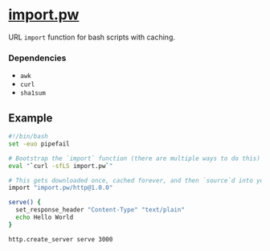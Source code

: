 # [import.pw](https://import.pw)

URL `import` function for bash scripts with caching.

### Dependencies

 * `awk`
 * `curl`
 * `sha1sum`

## Example

```bash
#!/bin/bash
set -euo pipefail

# Bootstrap the `import` function (there are multiple ways to do this)
eval "`curl -sfLS import.pw`"

# This gets downloaded once, cached forever, and then `source`d into your script
import "import.pw/http@1.0.0"

serve() {
  set_response_header "Content-Type" "text/plain"
  echo Hello World
}

http.create_server serve 3000
```
